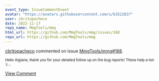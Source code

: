 ```yaml
---
event_type: IssueCommentEvent
avatar: "https://avatars.githubusercontent.com/u/6352283?"
user: cbritopacheco
date: 2022-11-17
repo_name: MmgTools/mmg
html_url: https://github.com/MmgTools/mmg/issues/168
repo_url: https://github.com/MmgTools/mmg
---
```


<a href='https://github.com/cbritopacheco' target='_blank'>cbritopacheco</a> commented on issue <a href='https://github.com/MmgTools/mmg/issues/168' target='_blank'>MmgTools/mmg#168</a>.

<small>Hello Algiane, thank you for your detailed follow up on the bug reports! These help a ton :)...</small>

<a href='https://github.com/MmgTools/mmg/issues/168' target='_blank'>View Comment</a>